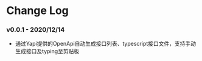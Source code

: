 # Change Log

### v0.0.1 - 2020/12/14

- 通过Yapi提供的OpenApi自动生成接口列表、typescript接口文件，支持手动生成接口及typing至剪贴板
